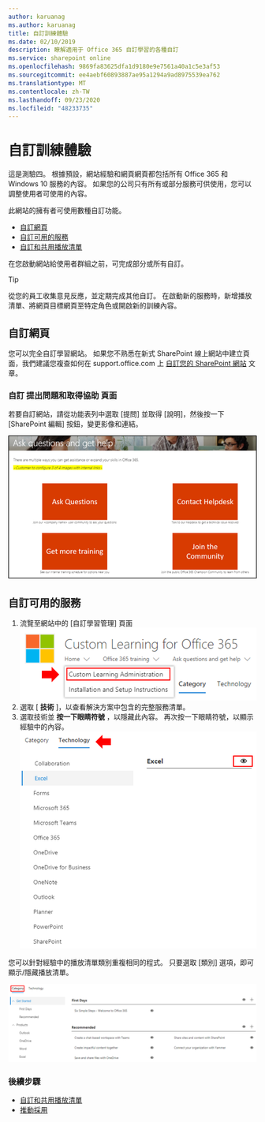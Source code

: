 ```yaml
---
author: karuanag
ms.author: karuanag
title: 自訂訓練體驗
ms.date: 02/10/2019
description: 瞭解適用于 Office 365 自訂學習的各種自訂
ms.service: sharepoint online
ms.openlocfilehash: 9869fa83625dfa1d9180e9e7561a40a1c5e3af53
ms.sourcegitcommit: ee4aebf60893887ae95a1294a9ad8975539ea762
ms.translationtype: MT
ms.contentlocale: zh-TW
ms.lasthandoff: 09/23/2020
ms.locfileid: "48233735"
---
```

# <a name="customize-the-training-experience"></a>自訂訓練體驗

這是測驗四。 根據預設，網站經驗和網頁網頁都包括所有 Office 365 和 Windows 10 服務的內容。  如果您的公司只有所有或部分服務可供使用，您可以調整使用者可使用的內容。  

此網站的擁有者可使用數種自訂功能。 

- [自訂網頁](#customizing-web-pages)
- [自訂可用的服務](#customize-available-services)
- [自訂和共用播放清單](customplaylist.md)

在您啟動網站給使用者群組之前，可完成部分或所有自訂。  

> [!TIP]
> 從您的員工收集意見反應，並定期完成其他自訂。  在啟動新的服務時，新增播放清單、將網頁目標網頁至特定角色或開啟新的訓練內容。 

## <a name="customizing-web-pages"></a>自訂網頁

您可以完全自訂學習網站。 如果您不熟悉在新式 SharePoint 線上網站中建立頁面，我們建議您複查如何在 support.office.com 上 [自訂您的 SharePoint 網站](https://support.office.com/article/customize-your-sharepoint-site-320b43e5-b047-4fda-8381-f61e8ac7f59b) 文章。 

### <a name="customize-the-ask-questions-and-get-help-page"></a>自訂 **提出問題和取得協助** 頁面

若要自訂網站，請從功能表列中選取 [提問] 並取得 [說明]，然後按一下 [SharePoint 編輯] 按鈕，變更影像和連結。 

![custom_ask.png](media/custom_ask.png)

## <a name="customize-available-services"></a>自訂可用的服務

1.  流覽至網站中的 [自訂學習管理] 頁面 ![custom_admin.png](media/custom_admin.png)
1. 選取 [ **技術** ]，以查看解決方案中包含的完整服務清單。
1. 選取技術並 **按一下眼睛符號** ，以隱藏此內容。  再次按一下眼睛符號，以顯示經驗中的內容。 
![自 定義](media/custom_techlist.png)

您可以針對經驗中的播放清單類別重複相同的程式。  只要選取 [類別] 選項，即可顯示/隱藏播放清單。 

![custom_cat.png](media/custom_cat.png)

### <a name="next-steps"></a>後續步驟

- [自訂和共用播放清單](customplaylist.md)
- [推動採用](driveadoption.md) 